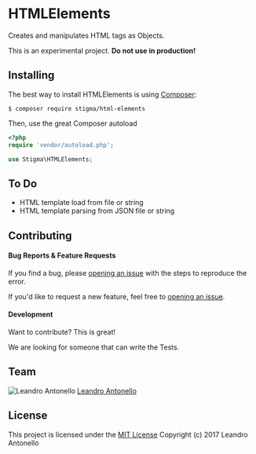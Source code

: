 # HTMLElements

Creates and manipulates HTML tags as Objects.

This is an experimental project. **Do not use in production!**


## Installing

The best way to install HTMLElements is using [Composer](http://getcomposer.org/):
```
$ composer require stigma/html-elements
```

Then, use the great Composer autoload
```php
<?php
require 'vendor/autoload.php';

use Stigma\HTMLElements;
```

## To Do

- HTML template load from file or string
- HTML template parsing from JSON file or string


## Contributing

#### Bug Reports & Feature Requests

If you find a bug, please [opening an issue](https://github.com/lantonello/html-elements/issues/new) with the steps to reproduce the error.

If you'd like to request a new feature, feel free to [opening an issue](https://github.com/lantonello/html-elements/issues/new).

#### Development

Want to contribute? This is great!

We are looking for someone that can write the Tests.


## Team
![Leandro Antonello](https://avatars0.githubusercontent.com/u/15302760?v=3&s=120)
[Leandro Antonello](https://github.com/lantonello)


## License

This project is licensed under the [MIT License](https://github.com/lantonello/html-elements/blob/master/LICENSE)
Copyright (c) 2017 Leandro Antonello

